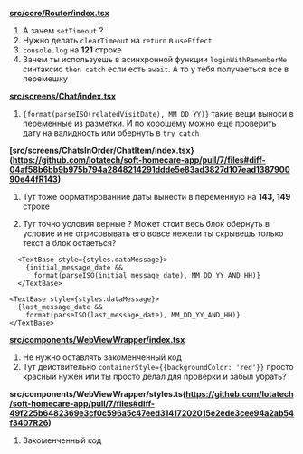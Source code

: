 **[src/core/Router/index.tsx](https://github.com/lotatech/soft-homecare-app/pull/7/files#diff-072a53ef9cbdd5a81412cfcfd69cddda5736128eff8e1044fa5270546a837860R114)**

1. А зачем `setTimeout` ?
2. Нужно делать `clearTimeout` на `return` в `useEffect`
3. `console.log` на **121** строке
4. Зачем ты используешь в асинхронной функции `loginWithRememberMe` синтаксис `then catch` если есть `await`. А то у тебя получаеться все в перемешку 


**[src/screens/Chat/index.tsx](https://github.com/lotatech/soft-homecare-app/pull/7/files#diff-c311e631248cfc3f5992e01302886ae367e9fb7cb5a6cfddfc7392ebbeb73f38R104)**

1. `{format(parseISO(relatedVisitDate), MM_DD_YY)}`  такие вещи выноси в переменные из разметки. И по хорошему можно еще проверить дату на валидность или обернуть в `try catch` 


**[src/screens/ChatsInOrder/ChatItem/index.tsx}(https://github.com/lotatech/soft-homecare-app/pull/7/files#diff-04af58b6bb9b975b794a2848214291ddde5e83ad3827d107ead138790090e44fR143)**

1. Тут тоже форматированние даты вынести в переменную на **143, 149** строке

2. Тут точно условия верные ? Может стоит весь блок обернуть в условие и не отрисовывать его вовсе нежели ты скрывешь только текст а блок остаеться? 

```
  <TextBase style={styles.dataMessage}>
    {initial_message_date &&
      format(parseISO(initial_message_date), MM_DD_YY_AND_HH)}
  </TextBase>

<TextBase style={styles.dataMessage}>
  {last_message_date &&
    format(parseISO(last_message_date), MM_DD_YY_AND_HH)}
</TextBase>
```


**[src/components/WebViewWrapper/index.tsx](https://github.com/lotatech/soft-homecare-app/pull/7/files#diff-f0943e724ebe6b808d88dea97fbe17355e81498107c9b5ae905a89fce189c270R3)**

1. Не нужно оставлять закоменченный код
2. Тут действительно `containerStyle={{backgroundColor: 'red'}}` просто красный нужен или ты просто делал для проверки и забыл убрать? 

**src/components/WebViewWrapper/styles.ts(https://github.com/lotatech/soft-homecare-app/pull/7/files#diff-49f225b6482369e3cf0c596a5c47eed31417202015e2ede3cee94a2ab54f3407R26)**

1. Закоменченный код